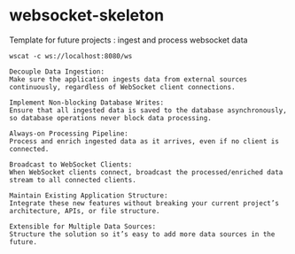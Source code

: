 # websocket-skeleton
Template for future projects : ingest and process websocket data

```loc
wscat -c ws://localhost:8080/ws
```




    Decouple Data Ingestion:
    Make sure the application ingests data from external sources continuously, regardless of WebSocket client connections.

    Implement Non-blocking Database Writes:
    Ensure that all ingested data is saved to the database asynchronously, so database operations never block data processing.

    Always-on Processing Pipeline:
    Process and enrich ingested data as it arrives, even if no client is connected.

    Broadcast to WebSocket Clients:
    When WebSocket clients connect, broadcast the processed/enriched data stream to all connected clients.

    Maintain Existing Application Structure:
    Integrate these new features without breaking your current project’s architecture, APIs, or file structure.

    Extensible for Multiple Data Sources:
    Structure the solution so it’s easy to add more data sources in the future.
